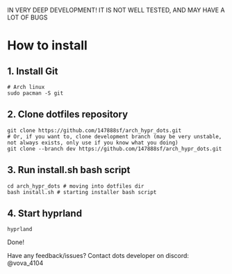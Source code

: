 IN VERY DEEP DEVELOPMENT! IT IS NOT WELL TESTED, AND MAY HAVE A LOT OF BUGS

# How to install

## 1. Install Git
```
# Arch linux
sudo pacman -S git
```

## 2. Сlone dotfiles repository
```
git clone https://github.com/147888sf/arch_hypr_dots.git
# Or, if you want to, clone development branch (may be very unstable, not always exists, only use if you know what you doing)
git clone --branch dev https://github.com/147888sf/arch_hypr_dots.git
```

## 3. Run install.sh bash script
```
cd arch_hypr_dots # moving into dotfiles dir
bash install.sh # starting installer bash script
```

## 4. Start hyprland
```
hyprland
```

Done!

Have any feedback/issues? Contact dots developer on discord: @vova_4104
